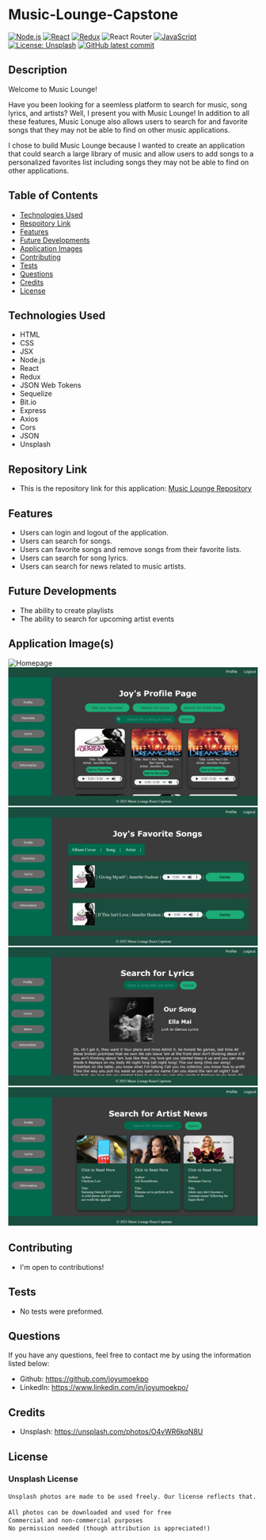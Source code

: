 # Music-Lounge-Capstone

[![Node.js](https://img.shields.io/badge/Node.js-43853D?style=for-the-badge&logo=node.js&logoColor=white)](https://nodejs.org/en/)
[![React](https://img.shields.io/badge/React-20232A?style=for-the-badge&logo=react&logoColor=61DAFB)](https://reactjs.org/)
[![Redux](https://img.shields.io/badge/Redux-593D88?style=for-the-badge&logo=redux&logoColor=white)](https://react-redux.js.org/)
![React Router](https://img.shields.io/badge/React_Router-CA4245?style=for-the-badge&logo=react-router&logoColor=white)
[![JavaScript](https://img.shields.io/badge/--F7DF1E?logo=javascript&logoColor=000)](https://www.javascript.com/)
[![License: Unsplash](https://img.shields.io/badge/License-Unsplash-green.svg)](https://opensource.org/licenses/Unsplash)
[![GitHub latest commit](https://img.shields.io/github/last-commit/JoyUmoekpo/Music-Lounge-Capstone
)](https://github.com/JoyUmoekpo/Music-Lounge-Capstone/commit/main)

## Description
Welcome to Music Lounge!

Have you been looking for a seemless platform to search for music, song lyrics, and artists? Well, I present you with Music Lounge! In addition to all these features, Music Lonuge also allows users to search for and favorite songs that they may not be able to find on other music applications.

I chose to build Music Lounge because I wanted to create an application that could search a large library of music and allow users to add songs to a personalized favorites list including songs they may not be able to find on other applications.

## Table of Contents
* [Technologies Used](#technologies-used)
* [Respoitory Link](#repository-link)
* [Features](#features)
* [Future Developments](#future-developments)
* [Application Images](#application-images)
* [Contributing](#contributing)
* [Tests](#tests)
* [Questions](#questions)
* [Credits](#credits)
* [License](#license)

## Technologies Used
* HTML
* CSS
* JSX
* Node.js
* React
* Redux
* JSON Web Tokens
* Sequelize
* Bit.io
* Express
* Axios
* Cors
* JSON
* Unsplash


## Repository Link
* This is the repository link for this application: [Music Lounge Repository](https://github.com/JoyUmoekpo/Music-Lounge-Capstone)

## Features
* Users can login and logout of the application.
* Users can search for songs.
* Users can favorite songs and remove songs from their favorite lists.
* Users can search for song lyrics.
* Users can search for news related to music artists.

## Future Developments
* The ability to create playlists
* The ability to search for upcoming artist events

## Application Image(s)
![Homepage](./assets/homepage.jpg)
![Profile Page](./src/assets/profile.jpg)
![Favorites Page](./src/assets/favorites.jpg)
![Lyrics Page](./src/assets/lyrics.jpg)
![News Page](./src/assets/news.jpg)

## Contributing
* I'm open to contributions!

## Tests
* No tests were preformed.

## Questions
If you have any questions, feel free to contact me by using the information listed below:

* Github: https://github.com/joyumoekpo
* LinkedIn: https://www.linkedin.com/in/joyumoekpo/

## Credits
* Unsplash: https://unsplash.com/photos/O4vWR6kqN8U

## License
### Unsplash License

```
Unsplash photos are made to be used freely. Our license reflects that.

All photos can be downloaded and used for free
Commercial and non-commercial purposes
No permission needed (though attribution is appreciated!)
```
